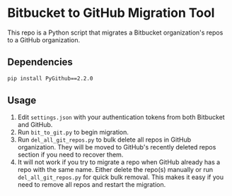 # Bitbucket to GitHub Migration Tool

This repo is a Python script that migrates a Bitbucket organization's repos to a GitHub organization.

## Dependencies

```bash
pip install PyGithub==2.2.0
```

## Usage

1. Edit ```settings.json``` with your authentication tokens from both Bitbucket and GitHub.
2. Run  ```bit_to_git.py``` to begin migration.
3. Run ``` del_all_git_repos.py ``` to bulk delete all repos in GitHub organization. They will be moved to GitHub's recently deleted repos section if you need to recover them. 
4. It will not work if you try to migrate a repo when GitHub already has a repo with the same name. Either delete the repo(s) manually or run ``` del_all_git_repos.py ``` for quick bulk removal. This makes it easy if you need to remove all repos and restart the migration. 
